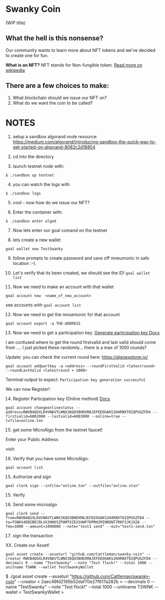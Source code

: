 # Swanky Coin

(WIP title)

## What the hell is this nonsense? 

Our community wants to learn more about NFT tokens and we've decided to create one for fun. 

**What is an NFT?**
NFT stands for Non-fungible token. [Read more on wikipedia](https://en.wikipedia.org/wiki/Non-fungible_token)


## There are a few choices to make: 

1. What blockchain should we issue our NFT on?
2. What do we want the coin to be called? 


# NOTES
1. setup a sandbox algorand node 
resource: https://medium.com/algorand/introducing-sandbox-the-quick-way-to-get-started-on-algorand-8082c2d18854

2. cd into the directory 
3. launch testnet node with: 
```console
$ ./sandbox up testnet
```
4. you can watch the logs with 
```
$ ./sandbox logs
```

5. cool - now how do we issue our NFT?

6. Enter the container with:

```
$ ./sandbox enter algod
```

7. Now lets enter our goal comand on the testnet


8. lets create a new wallet

```
goal wallet new TestSwanky
```
9. follow prompts to create password and save off mneumonic in safe location :-).

10. Let's verify that its been created, we should see the ID!
```goal wallet list``` 

11. Now we need to make an account with that wallet

```
goal account new  <name_of_new_account>
```

see accounts with ```goal account list``` 

12. Now we need to get the mnuemonic for that account 

```
goal account export -a THE-ADDRESS  
```


13. Now we need to get a participation key. [Generate participation key Docs](https://developer.algorand.org/docs/run-a-node/participate/generate_keys/)

I am confused where to get the round firstvalid and last valid should come from .... I just picked these randomly... there is a max of 1000 rounds?

Update: you can check the current round here: https://algoexplorer.io/


```
goal account addpartkey -a <address> --roundFirstValid <latestround>  --roundLastValid <latestround + 1000> 
```

Terminal output to expect: ```Participation key generation successful``` 

We can now Register! 

14. Register Participation key (Online method) [Docs](https://developer.algorand.org/docs/run-a-node/participate/online/)

```
goal account changeonlinestatus --address=RWVB4QGXLR4VNAVTLWNX36QO3BHDXMAJEFEEOGAKS2H4RNXT6IQPUGZFD4 --firstvalid=6002000 --lastvalid=6003000 --online=true --txfile=online.txn
```


15. get some MicroAlgo from the testnet faucet! 

Enter your Public Address

visit: 

16. Verify that you have some MicroAlgo: 
```
goal account list
```

15. Authorize and sign

```
goal clerk sign --infile="online.txn" --outfile="online.stxn"
```

15. Verify 


16. Send some microalgo 

```
goal clerk send --from=RWVB4QGXLR4VNAVTLWNX36QO3BHDXMAJEFEEOGAKS2H4RNXT6IQPUGZFD4 --to=TGNKX4EBIBECBLVX3HH65ZPAMTXZEXSUWP7DPRH2MINRDNT7RKF3JKJXZA --fee=1000 --amount=1000000 --note="test1 send" --out="test1-send.txn"
```

17. sign the transaction 



XX. Create our Asset!

```
goal asset create --asseturl "github.com/Cattleman/swanky-coin" --creator RWVB4QGXLR4VNAVTLWNX36QO3BHDXMAJEFEEOGAKS2H4RNXT6IQPUGZFD4 --decimals 0 --name "TestSwanky" --note "Test flock!" --total 1000 --unitname TSWNK --wallet TestSwankyWallet
```

$ ./goal asset create --asseturl "https://github.com/Cattleman/swanky-coin" --creator < 2aec49fd2195b52daf70e27f617a282b > --decimals 0 --name "TestSwanky" --note "Test flock!" --total 1000 --unitname TSWNK --wallet < TestSwankyWallet >
```



